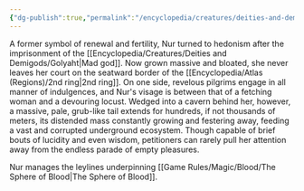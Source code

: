 ```yaml
---
{"dg-publish":true,"permalink":"/encyclopedia/creatures/deities-and-demigods/nur/"}
---
```


A former symbol of renewal and fertility, Nur turned to hedonism after the imprisonment of the [[Encyclopedia/Creatures/Deities and Demigods/Golyaht\|Mad god]]. Now grown massive and bloated, she never leaves her court on the seatward border of the [[Encyclopedia/Atlas (Regions)/2nd ring\|2nd ring]]. On one side, revelous pilgrims engage in all manner of indulgences, and Nur's visage is between that of a fetching woman and a devouring locust. Wedged into a cavern behind her, however, a massive, pale, grub-like tail extends for hundreds, if not thousands of meters, its distended mass constantly growing and festering away, feeding a vast and corrupted underground ecosystem. Though capable of brief bouts of lucidity and even wisdom, petitioners can rarely pull her attention away from the endless parade of empty pleasures.

Nur manages the leylines underpinning [[Game Rules/Magic/Blood/The Sphere of Blood\|The Sphere of Blood]].